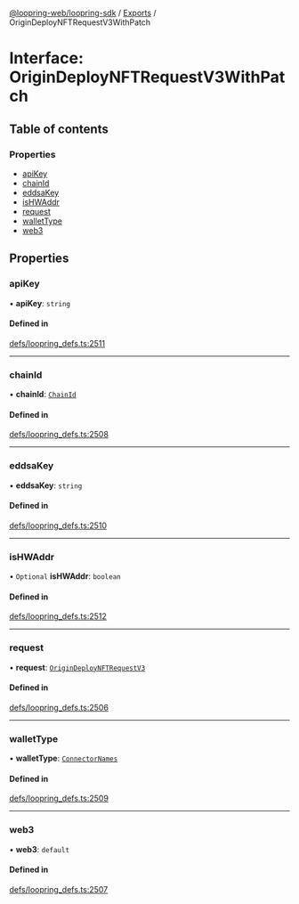 [@loopring-web/loopring-sdk](../README.md) / [Exports](../modules.md) / OriginDeployNFTRequestV3WithPatch

# Interface: OriginDeployNFTRequestV3WithPatch

## Table of contents

### Properties

- [apiKey](OriginDeployNFTRequestV3WithPatch.md#apikey)
- [chainId](OriginDeployNFTRequestV3WithPatch.md#chainid)
- [eddsaKey](OriginDeployNFTRequestV3WithPatch.md#eddsakey)
- [isHWAddr](OriginDeployNFTRequestV3WithPatch.md#ishwaddr)
- [request](OriginDeployNFTRequestV3WithPatch.md#request)
- [walletType](OriginDeployNFTRequestV3WithPatch.md#wallettype)
- [web3](OriginDeployNFTRequestV3WithPatch.md#web3)

## Properties

### apiKey

• **apiKey**: `string`

#### Defined in

[defs/loopring_defs.ts:2511](https://github.com/Loopring/loopring_sdk/blob/81e0b16/src/defs/loopring_defs.ts#L2511)

___

### chainId

• **chainId**: [`ChainId`](../enums/ChainId.md)

#### Defined in

[defs/loopring_defs.ts:2508](https://github.com/Loopring/loopring_sdk/blob/81e0b16/src/defs/loopring_defs.ts#L2508)

___

### eddsaKey

• **eddsaKey**: `string`

#### Defined in

[defs/loopring_defs.ts:2510](https://github.com/Loopring/loopring_sdk/blob/81e0b16/src/defs/loopring_defs.ts#L2510)

___

### isHWAddr

• `Optional` **isHWAddr**: `boolean`

#### Defined in

[defs/loopring_defs.ts:2512](https://github.com/Loopring/loopring_sdk/blob/81e0b16/src/defs/loopring_defs.ts#L2512)

___

### request

• **request**: [`OriginDeployNFTRequestV3`](OriginDeployNFTRequestV3.md)

#### Defined in

[defs/loopring_defs.ts:2506](https://github.com/Loopring/loopring_sdk/blob/81e0b16/src/defs/loopring_defs.ts#L2506)

___

### walletType

• **walletType**: [`ConnectorNames`](../enums/ConnectorNames.md)

#### Defined in

[defs/loopring_defs.ts:2509](https://github.com/Loopring/loopring_sdk/blob/81e0b16/src/defs/loopring_defs.ts#L2509)

___

### web3

• **web3**: `default`

#### Defined in

[defs/loopring_defs.ts:2507](https://github.com/Loopring/loopring_sdk/blob/81e0b16/src/defs/loopring_defs.ts#L2507)
